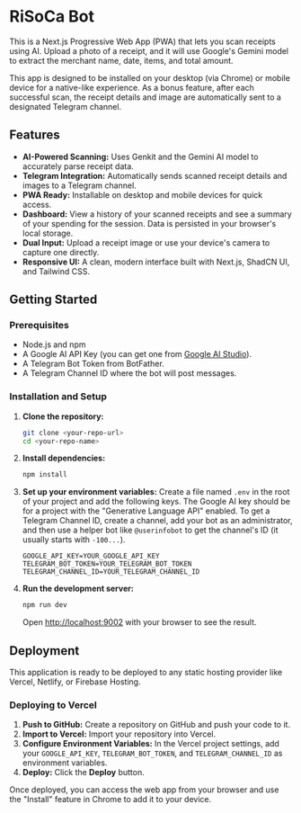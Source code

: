 
# RiSoCa Bot

This is a Next.js Progressive Web App (PWA) that lets you scan receipts using AI. Upload a photo of a receipt, and it will use Google's Gemini model to extract the merchant name, date, items, and total amount.

This app is designed to be installed on your desktop (via Chrome) or mobile device for a native-like experience. As a bonus feature, after each successful scan, the receipt details and image are automatically sent to a designated Telegram channel.

## Features

*   **AI-Powered Scanning:** Uses Genkit and the Gemini AI model to accurately parse receipt data.
*   **Telegram Integration:** Automatically sends scanned receipt details and images to a Telegram channel.
*   **PWA Ready:** Installable on desktop and mobile devices for quick access.
*   **Dashboard:** View a history of your scanned receipts and see a summary of your spending for the session. Data is persisted in your browser's local storage.
*   **Dual Input:** Upload a receipt image or use your device's camera to capture one directly.
*   **Responsive UI:** A clean, modern interface built with Next.js, ShadCN UI, and Tailwind CSS.

## Getting Started

### Prerequisites

*   Node.js and npm
*   A Google AI API Key (you can get one from [Google AI Studio](https://aistudio.google.com/)).
*   A Telegram Bot Token from BotFather.
*   A Telegram Channel ID where the bot will post messages.

### Installation and Setup

1.  **Clone the repository:**
    ```bash
    git clone <your-repo-url>
    cd <your-repo-name>
    ```

2.  **Install dependencies:**
    ```bash
    npm install
    ```

3.  **Set up your environment variables:**
    Create a file named `.env` in the root of your project and add the following keys. The Google AI key should be for a project with the "Generative Language API" enabled. To get a Telegram Channel ID, create a channel, add your bot as an administrator, and then use a helper bot like `@userinfobot` to get the channel's ID (it usually starts with `-100...`).

    ```
    GOOGLE_API_KEY=YOUR_GOOGLE_API_KEY
    TELEGRAM_BOT_TOKEN=YOUR_TELEGRAM_BOT_TOKEN
    TELEGRAM_CHANNEL_ID=YOUR_TELEGRAM_CHANNEL_ID
    ```

4.  **Run the development server:**
    ```bash
    npm run dev
    ```

    Open [http://localhost:9002](http://localhost:9002) with your browser to see the result.

## Deployment

This application is ready to be deployed to any static hosting provider like Vercel, Netlify, or Firebase Hosting.

### Deploying to Vercel

1.  **Push to GitHub:** Create a repository on GitHub and push your code to it.
2.  **Import to Vercel:** Import your repository into Vercel.
3.  **Configure Environment Variables:** In the Vercel project settings, add your `GOOGLE_API_KEY`, `TELEGRAM_BOT_TOKEN`, and `TELEGRAM_CHANNEL_ID` as environment variables.
4.  **Deploy:** Click the **Deploy** button.

Once deployed, you can access the web app from your browser and use the "Install" feature in Chrome to add it to your device.
